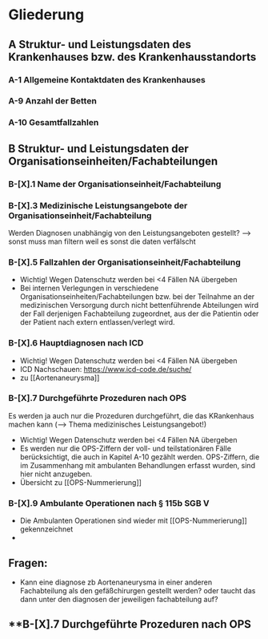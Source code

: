 
# Gliederung

##  A Struktur- und Leistungsdaten des Krankenhauses bzw. des Krankenhausstandorts

### A-1 Allgemeine Kontaktdaten des Krankenhauses
### A-9 Anzahl der Betten 
### A-10 Gesamtfallzahlen 

## B Struktur- und Leistungsdaten der Organisationseinheiten/Fachabteilungen

### B-[X].1 Name der Organisationseinheit/Fachabteilung
### B-[X].3 Medizinische Leistungsangebote der Organisationseinheit/Fachabteilung
Werden Diagnosen unabhängig von den Leistungsangeboten gestellt? 
--> sonst muss man filtern weil es sonst die daten verfälscht

### B-[X].5 Fallzahlen der Organisationseinheit/Fachabteilung
- Wichtig! Wegen Datenschutz werden bei <4 Fällen NA übergeben
- Bei internen Verlegungen in verschiedene Organisationseinheiten/Fachabteilungen bzw. bei der Teilnahme an der medizinischen Versorgung durch nicht bettenführende Abteilungen wird der Fall derjenigen Fachabteilung zugeordnet, aus der die Patientin oder der Patient nach extern entlassen/verlegt wird.
### B-[X].6 Hauptdiagnosen nach ICD
- Wichtig! Wegen Datenschutz werden bei <4 Fällen NA übergeben
- ICD Nachschauen: https://www.icd-code.de/suche/
- zu [[Aortenaneurysma]]

### B-[X].7 Durchgeführte Prozeduren nach OPS
Es werden ja auch nur die Prozeduren durchgeführt, die das KRankenhaus machen kann (--> Thema medizinisches Leistungsangebot!)
- Wichtig! Wegen Datenschutz werden bei <4 Fällen NA übergeben
- Es werden nur die OPS-Ziffern der voll- und teilstationären Fälle berücksichtigt, die auch in Kapitel A-10 gezählt werden. OPS-Ziffern, die im Zusammenhang mit ambulanten Behandlungen erfasst wurden, sind hier nicht anzugeben.
- Übersicht zu [[OPS-Nummerierung]]


### B-[X].9 Ambulante Operationen nach § 115b SGB V
- Die Ambulanten Operationen sind wieder mit [[OPS-Nummerierung]] gekennzeichnet
- 


## Fragen:
- Kann eine diagnose zb Aortenaneurysma in einer anderen Fachabteilung als den gefäßchirurgen gestellt werden? oder taucht das dann unter den diagnosen der jeweiligen fachabteilung auf?



**B-[X].7 Durchgeführte Prozeduren nach OPS
-